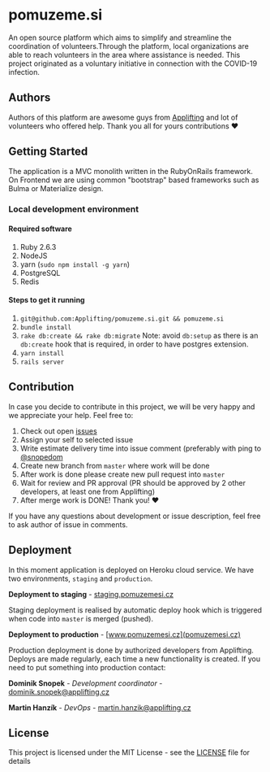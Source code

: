 # pomuzeme.si

An open source platform which aims to simplify and streamline the coordination of volunteers.Through the platform, local organizations are able to reach volunteers in the area where assistance is needed. This project originated as a voluntary initiative in connection with the COVID-19 infection.

## Authors

Authors of this platform are awesome guys from [Applifting](www.applifting.io) and lot of volunteers who offered help. 
Thank you all for yours contributions :heart:

## Getting Started

The application is a MVC monolith written in the RubyOnRails framework. On Frontend we are using common "bootstrap" based frameworks such as Bulma or Materialize design.

### Local development environment

#### Required software

  1. Ruby 2.6.3
  2. NodeJS
  3. yarn (`sudo npm install -g yarn`)
  3. PostgreSQL
  4. Redis

#### Steps to get it running

  1. `git@github.com:Applifting/pomuzeme.si.git && pomuzeme.si`
  2. `bundle install`
  3. `rake db:create && rake db:migrate` Note: avoid `db:setup` as there is an `db:create` hook that is required,
      in order to have postgres extension.
  4. `yarn install`
  6. `rails server`

## Contribution

In case you decide to contribute in this project, we will be very happy and we appreciate your help. Feel free to:

1. Check out open [issues](https://github.com/Applifting/pomuzeme.si/issues)
2. Assign your self to selected issue
3. Write estimate delivery time into issue comment (preferably with ping to [@snopedom](https://github.com/snopedom)
4. Create new branch from `master` where work will be done
5. After work is done please create new pull request into `master`
6. Wait for review and PR approval (PR should be approved by 2 other developers, at least one from Applifting)
7. After merge work is DONE! Thank you! :heart:

If you have any questions about development or issue description, feel free to ask author of issue in comments.

## Deployment

In this moment application is deployed on Heroku cloud service. We have two environments, `staging` and `production`.

**Deployment to staging** - [staging.pomuzemesi.cz](staging.pomuzemesi.cz)

Staging deployment is realised by automatic deploy hook which is triggered when code into `master` is merged (pushed).

**Deployment to production** - [www.pomuzemesi.cz](pomuzemesi.cz)

Production deployment is done by authorized developers from Applifting. Deploys are made regularly, each time a new functionality is created. If you need to put something into production contact: 

**Dominik Snopek** - *Development coordinator* - dominik.snopek@applifting.cz

**Martin Hanzík** - *DevOps* - martin.hanzik@applifting.cz

## License

This project is licensed under the MIT License - see the [LICENSE](LICENSE) file for details
